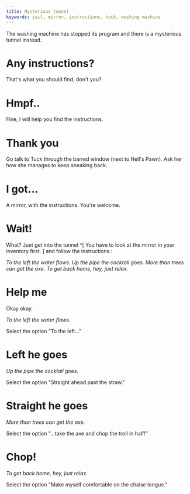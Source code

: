 ```yaml
---
title: Mysterious tunnel
keywords: jail, mirror, instructions, tuck, washing machine
---
```


The washing machine has stopped its program and there is a mysterious tunnel instead.

# Any instructions?
That's what you should find, don't you?

# Hmpf..
Fine, I will help you find the instructions.

# Thank you
Go talk to Tuck through the barred window (next to Hell's Pawn).
Ask her how she manages to keep sneaking back.

# I got...
A mirror, with the instructions. You're welcome.

# Wait!
What? Just get into the tunnel ^[ You have to look at the mirror in your inventory first. ] and follow the instructions :

_To the left the water flows. Up the pipe the cocktail goes. More than trees can get the axe. To get back home, hey, just relax._

# Help me
Okay okay.

_To the left the water flows._

Select the option "To the left..."

# Left he goes
_Up the pipe the cocktail goes._

Select the option "Straight ahead past the straw."

# Straight he goes
_More than trees can get the axe._

Select the option "...take the axe and chop the troll in half!"

# Chop!
_To get back home, hey, just relax._

Select the option "Make myself comfortable on the chaise longue."
